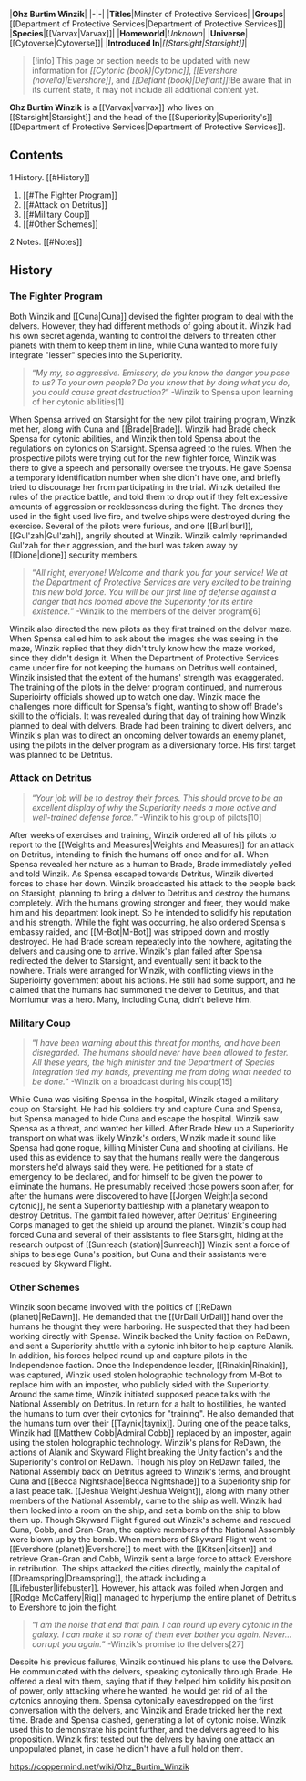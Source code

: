 |**Ohz Burtim Winzik**|
|-|-|
|**Titles**|Minster of Protective Services|
|**Groups**|[[Department of Protective Services\|Department of Protective Services]]|
|**Species**|[[Varvax\|Varvax]]|
|**Homeworld**|*Unknown*|
|**Universe**|[[Cytoverse\|Cytoverse]]|
|**Introduced In**|*[[Starsight\|Starsight]]*|

> [!info] This page or section needs to be updated with new information for *[[Cytonic (book)\|Cytonic]]*, *[[Evershore (novella)\|Evershore]]*, and *[[Defiant (book)\|Defiant]]*!Be aware that in its current state, it may not include all additional content yet.

**Ohz Burtim Winzik** is a [[Varvax\|varvax]] who lives on [[Starsight\|Starsight]] and the head of the [[Superiority\|Superiority's]] [[Department of Protective Services\|Department of Protective Services]].

## Contents

1 History. [[#History]] 

1. [[#The Fighter Program]] 
1. [[#Attack on Detritus]] 
1. [[#Military Coup]] 
1. [[#Other Schemes]] 


2 Notes. [[#Notes]] 


## History
### The Fighter Program
Both Winzik and [[Cuna\|Cuna]] devised the fighter program to deal with the delvers. However, they had different methods of going about it. Winzik had his own secret agenda, wanting to control the delvers to threaten other planets with them to keep them in line, while Cuna wanted to more fully integrate "lesser" species into the Superiority.

>“*My my, so aggressive. Emissary, do you know the danger you pose to us? To your own people? Do you know that by doing what you do, you could cause great destruction?*”
\-Winzik to Spensa upon learning of her cytonic abilities[1]

When Spensa arrived on Starsight for the new pilot training program, Winzik met her, along with Cuna and [[Brade\|Brade]]. Winzik had Brade check Spensa for cytonic abilities, and Winzik then told Spensa about the regulations on cytonics on Starsight. Spensa agreed to the rules. When the prospective pilots were trying out for the new fighter force, Winzik was there to give a speech and personally oversee the tryouts. He gave Spensa a temporary identification number when she didn't have one, and briefly tried to discourage her from participating in the trial. Winzik detailed the rules of the practice battle, and told them to drop out if they felt excessive amounts of aggression or recklessness during the fight. The drones they used in the fight used live fire, and twelve ships were destroyed during the exercise. Several of the pilots were furious, and one [[Burl\|burl]], [[Gul'zah\|Gul'zah]], angrily shouted at Winzik. Winzik calmly reprimanded Gul'zah for their aggression, and the burl was taken away by [[Dione\|dione]] security members.

>“*All right, everyone! Welcome and thank you for your service! We at the Department of Protective Services are very excited to be training this new bold force. You will be our first line of defense against a danger that has loomed above the Superiority for its entire existence.*”
\-Winzik to the members of the delver program[6]

Winzik also directed the new pilots as they first trained on the delver maze. When Spensa called him to ask about the images she was seeing in the maze, Winzik replied that they didn't truly know how the maze worked, since they didn't design it. When the Department of Protective Services came under fire for not keeping the humans on Detritus well contained, Winzik insisted that the extent of the humans' strength was exaggerated. The training of the pilots in the delver program continued, and numerous Superioirty officials showed up to watch one day. Winzik made the challenges more difficult for Spensa's flight, wanting to show off Brade's skill to the officials. It was revealed during that day of training how Winzik planned to deal with delvers. Brade had been training to divert delvers, and Winzik's plan was to direct an oncoming delver towards an enemy planet, using the pilots in the delver program as a diversionary force. His first target was planned to be Detritus.

### Attack on Detritus
>“*Your job will be to destroy their forces. This should prove to be an excellent display of why the Superiority needs a more active and well-trained defense force.*”
\-Winzik to his group of pilots[10]


After weeks of exercises and training, Winzik ordered all of his pilots to report to the [[Weights and Measures\|Weights and Measures]] for an attack on Detritus, intending to finish the humans off once and for all. When Spensa revealed her nature as a human to Brade, Brade immediately yelled and told Winzik. As Spensa escaped towards Detritus, Winzik diverted forces to chase her down. Winzik broadcasted his attack to the people back on Starsight, planning to bring a delver to Detritus and destroy the humans completely. With the humans growing stronger and freer, they would make him and his department look inept. So he intended to solidify his reputation and his strength. While the fight was occurring, he also ordered Spensa's embassy raided, and [[M-Bot\|M-Bot]] was stripped down and mostly destroyed. He had Brade scream repeatedly into the nowhere, agitating the delvers and causing one to arrive.
Winzik's plan failed after Spensa redirected the delver to Starsight, and eventually sent it back to the nowhere. Trials were arranged for Winzik, with conflicting views in the Superioirty government about his actions. He still had some support, and he claimed that the humans had summoned the delver to Detritus, and that Morriumur was a hero. Many, including Cuna, didn't believe him.

### Military Coup
>“*I have been warning about this threat for months, and have been disregarded. The humans should never have been allowed to fester. All these years, the high minister and the Department of Species Integration tied my hands, preventing me from doing what needed to be done.*”
\-Winzik on a broadcast during his coup[15]


While Cuna was visiting Spensa in the hospital, Winzik staged a military coup on Starsight. He had his soldiers try and capture Cuna and Spensa, but Spensa managed to hide Cuna and escape the hospital. Winzik saw Spensa as a threat, and wanted her killed. After Brade blew up a Superiority transport on what was likely Winzik's orders, Winzik made it sound like Spensa had gone rogue, killing Minister Cuna and shooting at civilians. He used this as evidence to say that the humans really were the dangerous monsters he'd always said they were. He petitioned for a state of emergency to be declared, and for himself to be given the power to eliminate the humans.
He presumably received those powers soon after, for after the humans were discovered to have [[Jorgen Weight\|a second cytonic]], he sent a Superiority battleship with a planetary weapon to destroy Detritus. The gambit failed however, after Detritus' Engineering Corps managed to get the shield up around the planet. Winzik's coup had forced Cuna and several of their assistants to flee Starsight, hiding at the research outpost of [[Sunreach (station)\|Sunreach]] Winzik sent a force of ships to besiege Cuna's position, but Cuna and their assistants were rescued by Skyward Flight.

### Other Schemes
Winzik soon became involved with the politics of [[ReDawn (planet)\|ReDawn]]. He demanded that the [[UrDail\|UrDail]] hand over the humans he thought they were harboring. He suspected that they had been working directly with Spensa. Winzik backed the Unity faction on ReDawn, and sent a Superiority shuttle with a cytonic inhibitor to help capture Alanik. In addition, his forces helped round up and capture pilots in the Independence faction. Once the Independence leader, [[Rinakin\|Rinakin]], was captured, Winzik used stolen holographic technology from M-Bot to replace him with an imposter, who publicly sided with the Superiority.
Around the same time, Winzik initiated supposed peace talks with the National Assembly on Detritus. In return for a halt to hostilities, he wanted the humans to turn over their cytonics for "training". He also demanded that the humans turn over their [[Taynix\|taynix]]. During one of the peace talks, Winzik had [[Matthew Cobb\|Admiral Cobb]] replaced by an imposter, again using the stolen holographic technology.
Winzik's plans for ReDawn, the actions of Alanik and Skyward Flight breaking the Unity faction's and the Superiority's control on ReDawn. Though his ploy on ReDawn failed, the National Assembly back on Detritus agreed to Winzik's terms, and brought Cuna and [[Becca Nightshade\|Becca Nightshade]] to a Superiority ship for a last peace talk. [[Jeshua Weight\|Jeshua Weight]], along with many other members of the National Assembly, came to the ship as well. Winzik had them locked into a room on the ship, and set a bomb on the ship to blow them up. Though Skyward Flight figured out Winzik's scheme and rescued Cuna, Cobb, and Gran-Gran, the captive members of the National Assembly were blown up by the bomb.
When members of Skyward Flight went to [[Evershore (planet)\|Evershore]] to meet with the [[Kitsen\|kitsen]] and retrieve Gran-Gran and Cobb, Winzik sent a large force to attack Evershore in retribution. The ships attacked the cities directly, mainly the capital of [[Dreamspring\|Dreamspring]], the attack including a [[Lifebuster\|lifebuster]]. However, his attack was foiled when Jorgen and [[Rodge McCaffery\|Rig]] managed to hyperjump the entire planet of Detritus to Evershore to join the fight.

>“*I am the noise that end that pain. I can round up every cytonic in the galaxy. I can make it so none of them ever bother you again. Never... corrupt you again.*”
\-Winzik's promise to the delvers[27]

Despite his previous failures, Winzik continued his plans to use the Delvers. He communicated with the delvers, speaking cytonically through Brade. He offered a deal with them, saying that if they helped him solidify his position of power, only attacking where he wanted, he would get rid of all the cytonics annoying them. Spensa cytonically eavesdropped on the first conversation with the delvers, and Winzik and Brade tricked her the next time. Brade and Spensa clashed, generating a lot of cytonic noise. Winzik used this to demonstrate his point further, and the delvers agreed to his proposition. Winzik first tested out the delvers by having one attack an unpopulated planet, in case he didn't have a full hold on them.



https://coppermind.net/wiki/Ohz_Burtim_Winzik